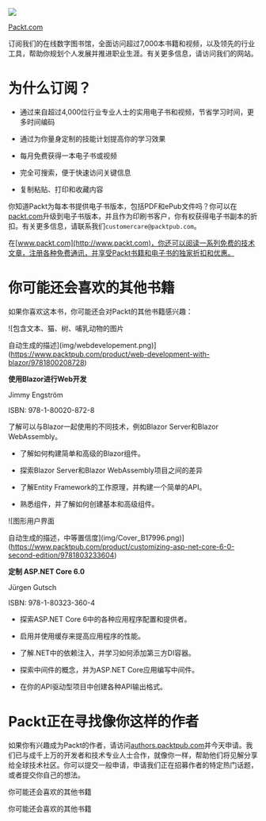 ![](img/Image87489.jpg)

[Packt.com](http://Packt.com)

订阅我们的在线数字图书馆，全面访问超过7,000本书籍和视频，以及领先的行业工具，帮助你规划个人发展并推进职业生涯。有关更多信息，请访问我们的网站。

# 为什么订阅？

+   通过来自超过4,000位行业专业人士的实用电子书和视频，节省学习时间，更多时间编码

+   通过为你量身定制的技能计划提高你的学习效果

+   每月免费获得一本电子书或视频

+   完全可搜索，便于快速访问关键信息

+   复制粘贴、打印和收藏内容

你知道Packt为每本书提供电子书版本，包括PDF和ePub文件吗？你可以在[packt.com](http://packt.com)升级到电子书版本，并且作为印刷书客户，你有权获得电子书副本的折扣。有关更多信息，请联系我们`customercare@packtpub.com`。

在[www.packt.com](http://www.packt.com)，你还可以阅读一系列免费的技术文章，注册各种免费通讯，并享受Packt书籍和电子书的独家折扣和优惠。

# 你可能还会喜欢的其他书籍

如果你喜欢这本书，你可能还会对Packt的其他书籍感兴趣：

![包含文本、猫、树、哺乳动物的图片

自动生成的描述](img/webdevelopement.png)](https://www.packtpub.com/product/web-development-with-blazor/9781800208728)

**使用Blazor进行Web开发**

Jimmy Engström

ISBN: 978-1-80020-872-8

了解可以与Blazor一起使用的不同技术，例如Blazor Server和Blazor WebAssembly。

+   了解如何构建简单和高级的Blazor组件。

+   探索Blazor Server和Blazor WebAssembly项目之间的差异

+   了解Entity Framework的工作原理，并构建一个简单的API。

+   熟悉组件，并了解如何创建基本和高级组件。

![图形用户界面

自动生成的描述，中等置信度](img/Cover_B17996.png)](https://www.packtpub.com/product/customizing-asp-net-core-6-0-second-edition/9781803233604)

**定制 ASP.NET Core 6.0**

Jürgen Gutsch

ISBN: 978-1-80323-360-4

+   探索ASP.NET Core 6中的各种应用程序配置和提供者。

+   启用并使用缓存来提高应用程序的性能。

+   了解.NET中的依赖注入，并学习如何添加第三方DI容器。

+   探索中间件的概念，并为ASP.NET Core应用编写中间件。

+   在你的API驱动型项目中创建各种API输出格式。

# Packt正在寻找像你这样的作者

如果你有兴趣成为Packt的作者，请访问[authors.packtpub.com](http://authors.packtpub.com)并今天申请。我们已与成千上万的开发者和技术专业人士合作，就像你一样，帮助他们将见解分享给全球技术社区。你可以提交一般申请，申请我们正在招募作者的特定热门话题，或者提交你自己的想法。

你可能还会喜欢的其他书籍

你可能还会喜欢的其他书籍
